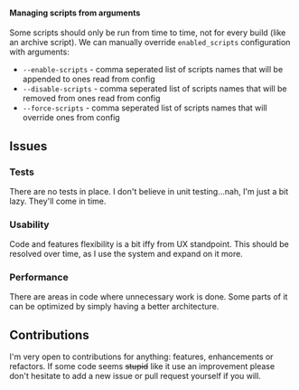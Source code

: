 #### Managing scripts from arguments
Some scripts should only be run from time to time, not for every build (like an archive script). We can manually override `enabled_scripts` configuration with arguments:

* `--enable-scripts` - comma seperated list of scripts names that will be appended to ones read from config
* `--disable-scripts` - comma seperated list of scripts names that will be removed from ones read from config
* `--force-scripts` - comma seperated list of scripts names that will override ones from config

## Issues
### Tests
There are no tests in place. I don't believe in unit testing...nah, I'm just a bit lazy. They'll come in time.
### Usability
Code and features flexibility is a bit iffy from UX standpoint. This should be resolved over time, as I use the system
and expand on it more.
### Performance
There are areas in code where unnecessary work is done. Some parts of it can be optimized by simply having a better architecture.

## Contributions
I'm very open to contributions for anything: features, enhancements or refactors.
If some code seems ~~stupid~~ like it use an improvement please don't hesitate to add a new issue
or pull request yourself if you will.


